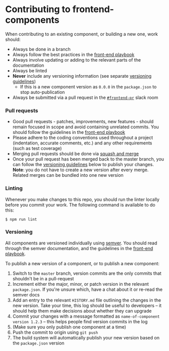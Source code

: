 # Contributing to frontend-components

When contributing to an existing component, or building a new one, work should:

- Always be done in a branch
- Always follow the best practices in the [front-end playbook](https://github.com/springernature/frontend-playbook/)
- Always involve updating or adding to the relevant parts of the documentation
- Always be linted
- **Never** include any versioning information (see separate [versioning guidelines](#versioning))
    - If this is a new component version as `0.0.0` in the `package.json` to stop auto-publication
- Always be submitted via a pull request in the [`#frontend-pr`](https://springernature.slack.com/messages/C0GJK53TQ/) slack room

### Pull requests

- Good pull requests - patches, improvements, new features - should remain focused in scope and avoid containing unrelated commits. You should follow the guidelines in the [front-end playbook](https://github.com/springernature/frontend-playbook/blob/master/practices/code-review.md)
- Please adhere to the coding conventions used throughout a project (indentation, accurate comments, etc.) and any other requirements (such as test coverage)
- Merging pull requests should be done via [squash and merge](https://help.github.com/articles/about-pull-request-merges/#squash-and-merge-your-pull-request-commits)
- Once your pull request has been merged back to the master branch, you can follow the [versioning guidelines](#versioning) below to publish your changes. **Note**: you do not have to create a new version after every merge. Related merges can be bundled into one new version

### Linting

Whenever you make changes to this repo, you should run the linter locally before you commit your work. The following command is available to do this:

```
$ npm run lint
```

### Versioning

All components are versioned individually using [semver](http://semver.org/). You should read through the semver documentation, and the guidelines in the [front-end playbook](https://github.com/springernature/frontend-playbook/blob/master/practices/semver.md).

To publish a new version of a component, or to publish a new component:

1. Switch to the `master` branch, version commits are the only commits that shouldn't be in a pull-request
2. Increment either the major, minor, or patch version in the relevant `package.json`. If you're unsure which, have a chat about it or re-read the semver docs
3. Add an entry to the relevant `HISTORY.md` file outlining the changes in the new version. Take your time, this log should be useful to developers – it should help them make decisions about whether they can upgrade
4. Commit your changes with a message formatted as `name-of-component version 1.2.3` – this helps people find version commits in the log
5. (Make sure you only publish one component at a time)
6. Push the commit to origin using `git push`
7. The build system will automatically publish your new version based on the `package.json` version
